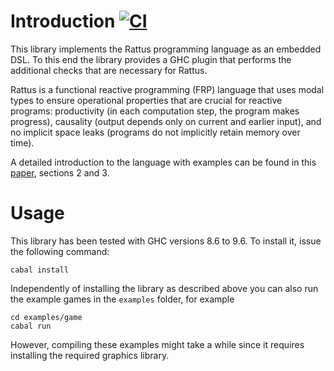 # Introduction [![CI](https://github.com/pa-ba/Rattus/actions/workflows/ci.yml/badge.svg)](https://github.com/pa-ba/Rattus/actions/workflows/ci.yml)

This library implements the Rattus programming language as an embedded
DSL. To this end the library provides a GHC plugin that performs the
additional checks that are necessary for Rattus.

Rattus is a functional reactive programming (FRP) language that uses
modal types to ensure operational properties that are crucial for
reactive programs: productivity (in each computation step, the program
makes progress), causality (output depends only on current and earlier
input), and no implicit space leaks (programs do not implicitly retain
memory over time).

A detailed introduction to the language with examples can be found in
this [paper](docs/paper.pdf), sections 2 and 3.

# Usage

This library has been tested with GHC versions 8.6 to 9.6. To install
it, issue the following command:

	cabal install
	
Independently of installing the library as described above you can
also run the example games in the `examples` folder, for example

	cd examples/game
	cabal run

However, compiling these examples might take a while since it requires
installing the required graphics library.
